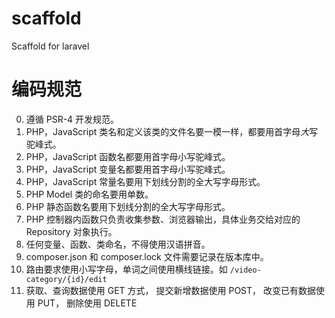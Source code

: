 # scaffold
Scaffold for laravel


# 编码规范

0. 遵循 PSR-4 开发规范。
1. PHP，JavaScript 类名和定义该类的文件名要一模一样，都要用首字母*大*写驼峰式。
1. PHP，JavaScript 函数名都要用首字母小写驼峰式。
2. PHP，JavaScript 变量名都要用首字母小写驼峰式。
3. PHP，JavaScript 常量名要用下划线分割的全大写字母形式。
4. PHP Model 类的命名要用单数。
4. PHP 静态函数名要用下划线分割的全大写字母形式。
5. PHP 控制器内函数只负责收集参数、浏览器输出，具体业务交给对应的 Repository 对象执行。
6. 任何变量、函数、类命名，不得使用汉语拼音。
7. composer.json 和 composer.lock 文件需要记录在版本库中。
8. 路由要求使用小写字母，单词之间使用横线链接。如 `/video-category/{id}/edit`
9. 获取、查询数据使用 GET 方式， 提交新增数据使用 POST， 改变已有数据使用 PUT， 删除使用 DELETE